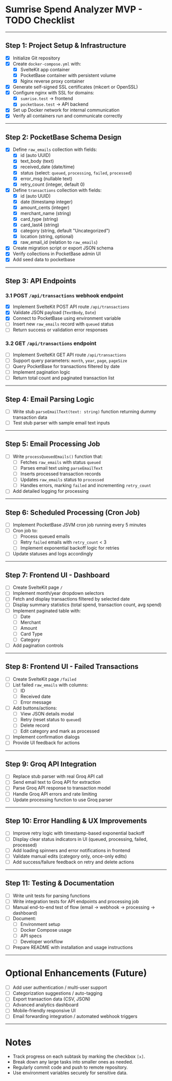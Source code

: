 # Sumrise Spend Analyzer MVP - TODO Checklist

---

## Step 1: Project Setup & Infrastructure

- [x] Initialize Git repository
- [x] Create `docker-compose.yml` with:
  - [x] SvelteKit app container
  - [x] PocketBase container with persistent volume
  - [x] Nginx reverse proxy container
- [x] Generate self-signed SSL certificates (mkcert or OpenSSL)
- [x] Configure nginx with SSL for domains:
  - [x] `sumrise.test` → frontend
  - [x] `pocketbase.test` → API backend
- [x] Set up Docker network for internal communication
- [x] Verify all containers run and communicate correctly

---

## Step 2: PocketBase Schema Design

- [x] Define `raw_emails` collection with fields:
  - [x] id (auto UUID)
  - [x] text_body (text)
  - [x] received_date (date/time)
  - [x] status (select: `queued`, `processing`, `failed`, `processed`)
  - [x] error_msg (nullable text)
  - [x] retry_count (integer, default 0)
- [x] Define `transactions` collection with fields:
  - [x] id (auto UUID)
  - [x] date (timestamp integer)
  - [x] amount_cents (integer)
  - [x] merchant_name (string)
  - [x] card_type (string)
  - [x] card_last4 (string)
  - [x] category (string, default "Uncategorized")
  - [x] location (string, optional)
  - [x] raw_email_id (relation to `raw_emails`)
- [x] Create migration script or export JSON schema
- [x] Verify collections in PocketBase admin UI
- [x] Add seed data to pocketbase

---

## Step 3: API Endpoints

### 3.1 POST `/api/transactions` webhook endpoint

- [x] Implement SvelteKit POST API route `/api/transactions`
- [x] Validate JSON payload (`TextBody`, `Date`)
- [x] Connect to PocketBase using environment variable
- [ ] Insert new `raw_emails` record with `queued` status
- [ ] Return success or validation error responses

### 3.2 GET `/api/transactions` endpoint

- [ ] Implement SvelteKit GET API route `/api/transactions`
- [ ] Support query parameters: `month`, `year`, `page`, `pageSize`
- [ ] Query PocketBase for transactions filtered by date
- [ ] Implement pagination logic
- [ ] Return total count and paginated transaction list

---

## Step 4: Email Parsing Logic

- [ ] Write stub `parseEmailText(text: string)` function returning dummy transaction data
- [ ] Test stub parser with sample email text inputs

---

## Step 5: Email Processing Job

- [ ] Write `processQueuedEmails()` function that:
  - [ ] Fetches `raw_emails` with status `queued`
  - [ ] Parses email text using `parseEmailText`
  - [ ] Inserts processed transaction records
  - [ ] Updates `raw_emails` status to `processed`
  - [ ] Handles errors, marking `failed` and incrementing `retry_count`
- [ ] Add detailed logging for processing

---

## Step 6: Scheduled Processing (Cron Job)

- [ ] Implement PocketBase JSVM cron job running every 5 minutes
- [ ] Cron job to:
  - [ ] Process queued emails
  - [ ] Retry `failed` emails with `retry_count` < 3
  - [ ] Implement exponential backoff logic for retries
- [ ] Update statuses and logs accordingly

---

## Step 7: Frontend UI - Dashboard

- [ ] Create SvelteKit page `/`
- [ ] Implement month/year dropdown selectors
- [ ] Fetch and display transactions filtered by selected date
- [ ] Display summary statistics (total spend, transaction count, avg spend)
- [ ] Implement paginated table with:
  - [ ] Date
  - [ ] Merchant
  - [ ] Amount
  - [ ] Card Type
  - [ ] Category
- [ ] Add pagination controls

---

## Step 8: Frontend UI - Failed Transactions

- [ ] Create SvelteKit page `/failed`
- [ ] List failed `raw_emails` with columns:
  - [ ] ID
  - [ ] Received date
  - [ ] Error message
- [ ] Add buttons/actions:
  - [ ] View JSON details modal
  - [ ] Retry (reset status to `queued`)
  - [ ] Delete record
  - [ ] Edit category and mark as processed
- [ ] Implement confirmation dialogs
- [ ] Provide UI feedback for actions

---

## Step 9: Groq API Integration

- [ ] Replace stub parser with real Groq API call
- [ ] Send email text to Groq API for extraction
- [ ] Parse Groq API response to transaction model
- [ ] Handle Groq API errors and rate limiting
- [ ] Update processing function to use Groq parser

---

## Step 10: Error Handling & UX Improvements

- [ ] Improve retry logic with timestamp-based exponential backoff
- [ ] Display clear status indicators in UI (queued, processing, failed, processed)
- [ ] Add loading spinners and error notifications in frontend
- [ ] Validate manual edits (category only, once-only edits)
- [ ] Add success/failure feedback on retry and delete actions

---

## Step 11: Testing & Documentation

- [ ] Write unit tests for parsing functions
- [ ] Write integration tests for API endpoints and processing job
- [ ] Manual end-to-end test of flow (email → webhook → processing → dashboard)
- [ ] Document:
  - [ ] Environment setup
  - [ ] Docker Compose usage
  - [ ] API specs
  - [ ] Developer workflow
- [ ] Prepare README with installation and usage instructions

---

# Optional Enhancements (Future)

- [ ] Add user authentication / multi-user support
- [ ] Categorization suggestions / auto-tagging
- [ ] Export transaction data (CSV, JSON)
- [ ] Advanced analytics dashboard
- [ ] Mobile-friendly responsive UI
- [ ] Email forwarding integration / automated webhook triggers

---

# Notes

- Track progress on each subtask by marking the checkbox `[x]`.
- Break down any large tasks into smaller ones as needed.
- Regularly commit code and push to remote repository.
- Use environment variables securely for sensitive data.
